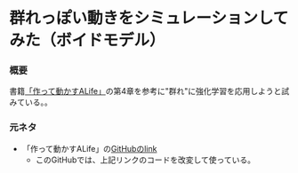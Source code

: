 # 群れっぽい動きをシミュレーションしてみた（ボイドモデル）

### 概要
書籍[「作って動かすALife」](https://www.amazon.co.jp/%E4%BD%9C%E3%81%A3%E3%81%A6%E5%8B%95%E3%81%8B%E3%81%99ALife-%E2%80%95%E5%AE%9F%E8%A3%85%E3%82%92%E9%80%9A%E3%81%97%E3%81%9F%E4%BA%BA%E5%B7%A5%E7%94%9F%E5%91%BD%E3%83%A2%E3%83%87%E3%83%AB%E7%90%86%E8%AB%96%E5%85%A5%E9%96%80-%E5%B2%A1-%E7%91%9E%E8%B5%B7/dp/4873118476/ref=sr_1_1?adgrpid=53626124112&amp;hvadid=259131798438&amp;hvdev=c&amp;hvlocphy=1009308&amp;hvnetw=g&amp;hvpos=1t1&amp;hvqmt=e&amp;hvrand=8550447354966873735&amp;hvtargid=kwd-498809778674&amp;jp-ad-ap=0&amp;keywords=%E4%BD%9C%E3%81%A3%E3%81%A6%E5%8B%95%E3%81%8B%E3%81%99alife&amp;qid=1554809467&amp;s=gateway&amp;sr=8-1)の第4章を参考に"群れ"に強化学習を応用しようと試みている。。

### 元ネタ
- 「作って動かすALife」の[GitHubのlink](https://github.com/alifelab/alife_book_src)
    - このGitHubでは、上記リンクのコードを改変して使っている。
